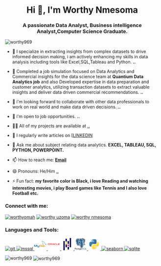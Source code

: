 <h1 align="center">Hi 👋, I'm Worthy Nmesoma</h1>
<h3 align="center">A passionate Data Analyst, Business intelligence Analyst,Computer Science Graduate.</h3>

<p align="left"> <img src="https://komarev.com/ghpvc/?username=worthy969&label=Profile%20views&color=0e75b6&style=flat" alt="worthy969" /> </p>

- 🔭 I specialize in extracting insights from complex datasets to drive informed decision making, i am actively enhancing my skills in data analysis including tools like Excel,SQL,Tableau and Python. **..**

- 🌱 Completed a job simulation focused on Data Analytics and Commercial insights for the data science team at **Quantium Data Analytics job** and also Developed expertise in data preparation and customer analytics, utilizing transaction datasets to extract valuable insights and deliver data driven commercial recommendations. **..**

- 👯 i'm looking forward to collaborate with other data professionals to work on real world and make data driven decisions. **..**

- 🤔 i'm open to job opportunities. **..**

- 👨‍💻 All of my projects are available at [..](..)

- 📝 I regularly write articles on [[LINKEDIN](www.linkedin.com/in/worthy-uzoma-793777205)

- 💬 Ask me about subject relating data analytics. **EXCEL, TABLEAU, SQL, PYTHON, POWERPOINT.**

- 📫 How to reach me: **[Email](mailto:worthynmesoma@gmail.com)**

- 😄 Pronouns: He/Him [..](..)

- ⚡ Fun fact: **my favorite color is Black, i love Reading and watching interesting movies, i play Board games like Tennis and I also love Football etc.**

<h3 align="left">Connect with me:</h3>
<p align="left">
<a href="https://twitter.com/worthyomah" target="blank"><img align="center" src="https://raw.githubusercontent.com/rahuldkjain/github-profile-readme-generator/master/src/images/icons/Social/twitter.svg" alt="worthyomah" height="30" width="40" /></a>
<a href="https://linkedin.com/in/Worthy-Uzoma-793777205/" target="blank"><img align="center" src="https://raw.githubusercontent.com/rahuldkjain/github-profile-readme-generator/master/src/images/icons/Social/linked-in-alt.svg" alt="worthy uzoma" height="30" width="40" /></a>
<a href="https://kaggle.com/worthynmesoma" target="blank"><img align="center" src="https://raw.githubusercontent.com/rahuldkjain/github-profile-readme-generator/master/src/images/icons/Social/kaggle.svg" alt="worthy nmesoma" height="30" width="40" /></a>
</p>

<h3 align="left">Languages and Tools:</h3>
<p align="left"> <a href="https://git-scm.com/" target="_blank" rel="noreferrer"> <img src="https://www.vectorlogo.zone/logos/git-scm/git-scm-icon.svg" alt="git" width="40" height="40"/> </a> <a href="https://www.microsoft.com/en-us/sql-server" target="_blank" rel="noreferrer"> <img src="https://www.svgrepo.com/show/303229/microsoft-sql-server-logo.svg" alt="mssql" width="40" height="40"/> </a> <a href="https://www.mysql.com/" target="_blank" rel="noreferrer"> <img src="https://raw.githubusercontent.com/devicons/devicon/master/icons/mysql/mysql-original-wordmark.svg" alt="mysql" width="40" height="40"/> </a> <a href="https://www.oracle.com/" target="_blank" rel="noreferrer"> <img src="https://raw.githubusercontent.com/devicons/devicon/master/icons/oracle/oracle-original.svg" alt="oracle" width="40" height="40"/> </a> <a href="https://pandas.pydata.org/" target="_blank" rel="noreferrer"> <img src="https://raw.githubusercontent.com/devicons/devicon/2ae2a900d2f041da66e950e4d48052658d850630/icons/pandas/pandas-original.svg" alt="pandas" width="40" height="40"/> </a> <a href="https://www.postgresql.org" target="_blank" rel="noreferrer"> <img src="https://raw.githubusercontent.com/devicons/devicon/master/icons/postgresql/postgresql-original-wordmark.svg" alt="postgresql" width="40" height="40"/> </a> <a href="https://www.python.org" target="_blank" rel="noreferrer"> <img src="https://raw.githubusercontent.com/devicons/devicon/master/icons/python/python-original.svg" alt="python" width="40" height="40"/> </a> <a href="https://seaborn.pydata.org/" target="_blank" rel="noreferrer"> <img src="https://seaborn.pydata.org/_images/logo-mark-lightbg.svg" alt="seaborn" width="40" height="40"/> </a> <a href="https://www.sqlite.org/" target="_blank" rel="noreferrer"> <img src="https://www.vectorlogo.zone/logos/sqlite/sqlite-icon.svg" alt="sqlite" width="40" height="40"/> </a> </p>

<p><img align="left" src="https://github-readme-stats.vercel.app/api/top-langs?username=worthy969&show_icons=true&locale=en&layout=compact" alt="worthy969" /></p>

<p>&nbsp;<img align="center" src="https://github-readme-stats.vercel.app/api?username=worthy969&show_icons=true&locale=en" alt="worthy969" /></p>



<!--## Hi there 👋 My Name is Worthy nmesoma 
### I am Data Analyst/ Business Intelligence Analyst, Computer science graduate 
**Interesting Facts about me:**
* 🔭 I specialize in extracting insights from complex datasets to drive informed decision making, i am actively enhancing my skills in data analysis including tools like Excel,SQL,Tableau and Python.
* 🌱 Completed a job simulation focused on Data Analytics and Commercial insights for the data science team at **Quantium Data Analytics job** and also Developed expertise in data preparation and customer analytics, utilizing transaction datasets to extract valuable insights and deliver data driven commercial recommendations.
* 👯 i'm looking forward to collaborate with other data professionals to work on real world and make data driven decisions.
* 🤔 i'm open to job opportunities.
* 💬 Ask me about subject relating data analytics.
* 📫 How to reach me:[Email](worthynmesoma@gmail.com)
* 🧑‍💻 All my project are available at
* 😄 Pronouns: He/Him
* ⚡ Fun fact: my favorite color is Black, i love Reading and watching interesting movies, i play Board games like Tennis and I also love Football etc.
  ### Connect with me:
 (![image-29-1024x576](https://github.com/user-attachments/assets/9de9a966-efea-4a9a-be34-0e62e384d03c/Discord.com/worthy0205)-->

<!--
**worthy969/worthy969** is a ✨ _special_ ✨ repository because its `README.md` (this file) appears on your GitHub profile.

Here are some ideas to get you started:

- 🔭 I’m currently working on ...
- 🌱 I’m currently learning ...
- 👯 I’m looking to collaborate on ...
- 🤔 I’m looking for help with ...
- 💬 Ask me about ...
- 📫 How to reach me: ...
- 😄 Pronouns: ...
- ⚡ Fun fact: ...
-->

